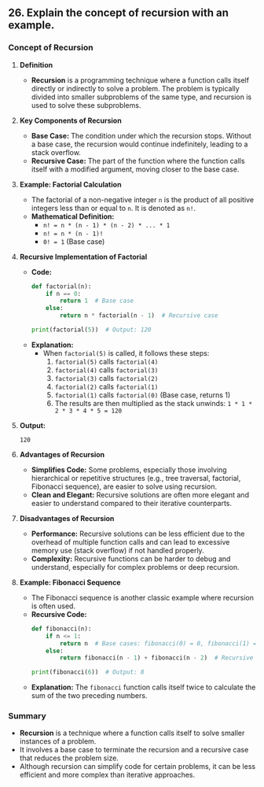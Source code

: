 ## 26. Explain the concept of recursion with an example.


### Concept of Recursion

1. **Definition**
   - **Recursion** is a programming technique where a function calls itself directly or indirectly to solve a problem. The problem is typically divided into smaller subproblems of the same type, and recursion is used to solve these subproblems.

2. **Key Components of Recursion**
   - **Base Case:** The condition under which the recursion stops. Without a base case, the recursion would continue indefinitely, leading to a stack overflow.
   - **Recursive Case:** The part of the function where the function calls itself with a modified argument, moving closer to the base case.

3. **Example: Factorial Calculation**
   - The factorial of a non-negative integer `n` is the product of all positive integers less than or equal to `n`. It is denoted as `n!`.
   - **Mathematical Definition:**
     - `n! = n * (n - 1) * (n - 2) * ... * 1`
     - `n! = n * (n - 1)!`
     - `0! = 1` (Base case)

4. **Recursive Implementation of Factorial**
   - **Code:**
     ```python
     def factorial(n):
         if n == 0:
             return 1  # Base case
         else:
             return n * factorial(n - 1)  # Recursive case

     print(factorial(5))  # Output: 120
     ```
   - **Explanation:**
     - When `factorial(5)` is called, it follows these steps:
       1. `factorial(5)` calls `factorial(4)`
       2. `factorial(4)` calls `factorial(3)`
       3. `factorial(3)` calls `factorial(2)`
       4. `factorial(2)` calls `factorial(1)`
       5. `factorial(1)` calls `factorial(0)` (Base case, returns 1)
       6. The results are then multiplied as the stack unwinds: `1 * 1 * 2 * 3 * 4 * 5 = 120`

5. **Output:**
   ```
   120
   ```

6. **Advantages of Recursion**
   - **Simplifies Code:** Some problems, especially those involving hierarchical or repetitive structures (e.g., tree traversal, factorial, Fibonacci sequence), are easier to solve using recursion.
   - **Clean and Elegant:** Recursive solutions are often more elegant and easier to understand compared to their iterative counterparts.

7. **Disadvantages of Recursion**
   - **Performance:** Recursive solutions can be less efficient due to the overhead of multiple function calls and can lead to excessive memory use (stack overflow) if not handled properly.
   - **Complexity:** Recursive functions can be harder to debug and understand, especially for complex problems or deep recursion.

8. **Example: Fibonacci Sequence**
   - The Fibonacci sequence is another classic example where recursion is often used.
   - **Recursive Code:**
     ```python
     def fibonacci(n):
         if n <= 1:
             return n  # Base cases: fibonacci(0) = 0, fibonacci(1) = 1
         else:
             return fibonacci(n - 1) + fibonacci(n - 2)  # Recursive case

     print(fibonacci(6))  # Output: 8
     ```
   - **Explanation:** The `fibonacci` function calls itself twice to calculate the sum of the two preceding numbers.

### Summary
- **Recursion** is a technique where a function calls itself to solve smaller instances of a problem.
- It involves a base case to terminate the recursion and a recursive case that reduces the problem size.
- Although recursion can simplify code for certain problems, it can be less efficient and more complex than iterative approaches.